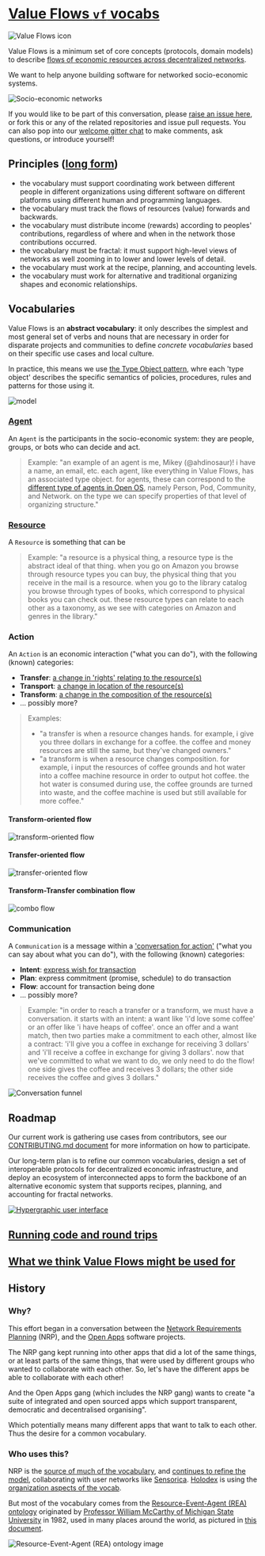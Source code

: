 # [Value Flows `vf` vocabs](https://github.com/valueflows/valueflows)

![Value Flows icon](https://rawgit.com/valueflows/valueflows/master/assets/icon-0.svg)

Value Flows is a minimum set of core concepts (protocols, domain models) to describe [flows of economic resources across decentralized networks](https://github.com/valnet/valuenetwork/wiki/Everything-is-connected).

We want to help anyone building software for networked socio-economic systems.

![Socio-economic networks](https://cloud.githubusercontent.com/assets/5436686/10516016/81681ef6-7356-11e5-82a3-aa3937d282e8.jpg)

If you would like to be part of this conversation, please [raise an issue here](https://github.com/valueflows/valueflows/issues), or fork this or any of the related repositories and issue pull requests.  You can also pop into our [welcome gitter chat](https://gitter.im/valueflows/welcome) to make comments, ask questions, or introduce yourself!

## Principles ([long form](https://github.com/valueflows/valueflows/wiki/Principles-for-this-vocabulary))

- the vocabulary must support coordinating work between different people in different organizations using different software on different platforms using different human and programming languages.
- the vocabulary must track the flows of resources (value) forwards and backwards.
- the vocabulary must distribute income (rewards) according to peoples' contributions, regardless of where and when in the network those contributions occurred.
- the vocabulary must be fractal: it must support high-level views of networks as well zooming in to lower and lower levels of detail.
- the vocabulary must work at the recipe, planning, and accounting levels.
- the vocabulary must work for alternative and traditional organizing shapes and economic relationships.

## Vocabularies

Value Flows is an **abstract vocabulary**: it only describes the simplest and most general set of verbs and nouns that are necessary in order for disparate projects and communities to define *concrete vocabularies* based on their specific use cases and local culture.

In practice, this means we use [the Type Object pattern](http://www.cs.ox.ac.uk/jeremy.gibbons/dpa/typeobject.pdf), whre each 'type object' describes the specific semantics of policies, procedures, rules and patterns for those using it.

![model](https://docs.google.com/drawings/d/1ZmlgstkpoOeUrdeCkWn7PziXC8iqS3eh9281bjTyxX4/pub?w=960&h=720)

### [Agent](https://github.com/valueflows/agent)

An `Agent` is the participants in the socio-economic system: they are people, groups, or bots who can decide and act.

> Example: "an example of an agent is me, Mikey (@ahdinosaur)! i have a name, an email, etc. each agent, like everything in Value Flows, has an associated type object. for agents, these can correspond to the [different type of agents in Open OS](https://enspiral.gitbooks.io/open-os/content/en/levels_of_organising.html), namely Person, Pod, Community, and Network. on the type we can specify properties of that level of organizing structure."

### [Resource](https://github.com/valueflows/resource)

A `Resource` is something that can be 

> Example: "a resource is a physical thing, a resource type is the abstract ideal of that thing. when you go on Amazon you browse through resource types you can buy, the physical thing that you receive in the mail is a resource. when you go to the library catalog you browse through types of books, which correspond to physical books you can check out. these resource types can relate to each other as a taxonomy, as we see with categories on Amazon and genres in the library."

### Action

An `Action` is an economic interaction ("what you can do"), with the following (known) categories:

- **Transfer**: [a change in 'rights' relating to the resource(s)](https://github.com/valueflows/exchange/issues/12#issuecomment-160162115)
- **Transport**: [a change in location of the resource(s)](https://github.com/valueflows/exchange/issues/12#issuecomment-160174390)
- **Transform**: [a change in the composition of the resource(s)](https://github.com/valueflows/process)
- ... possibly more?

> Examples:
>
> - "a transfer is when a resource changes hands. for example, i give you three dollars in exchange for a coffee. the coffee and money resources are still the same, but they've changed owners."
> - "a transform is when a resource changes composition. for example, i input the resources of coffee grounds and hot water into a coffee machine resource in order to output hot coffee. the hot water is consumed during use, the coffee grounds are turned into waste, and the coffee machine is used but still available for more coffee."

#### Transform-oriented flow

![transform-oriented flow](https://i.imgur.com/74gIY5C.png)

#### Transfer-oriented flow

![transfer-oriented flow](https://docs.google.com/drawings/d/1og6iUscoFmzHm2zkfhwSU3lp6zHPX2j3BfvTmyfGmww/pub?w=720&h=330)

#### Transform-Transfer combination flow

![combo flow](https://docs.google.com/drawings/d/1Sm389PH04BS_gvrvPD7_idGf-EdZmD2mhRiNl3V26a8/pub?w=746&h=674)

### Communication

A `Communication` is a message within a ['conversation for action'](http://conversationsforaction.com/cfa-playground) ("what you can say about what you can do"), with the following (known) categories:

- **Intent**: [express wish for transaction](https://github.com/valueflows/intent)
- **Plan**: express commitment (promise, schedule) to do transaction
- **Flow**: account for transaction being done
- ... possibly more?

> Example: "in order to reach a transfer or a transform, we must have a conversation. it starts with an intent: a want like 'i'd love some coffee' or an offer like 'i have heaps of coffee'. once an offer and a want match, then two parties make a commitment to each other, almost like a contract: 'i'll give you a coffee in exchange for receiving 3 dollars' and 'i'll receive a coffee in exchange for giving 3 dollars'. now that we've committed to what we want to do, we only need to do the flow! one side gives the coffee and receives 3 dollars; the other side receives the coffee and gives 3 dollars."

![Conversation funnel](https://cloud.githubusercontent.com/assets/117439/11401215/144641f6-9357-11e5-8ddd-f01f5bcf4012.png)

## Roadmap

Our current work is gathering use cases from contributors, see our [CONTRIBUTING.md document](./CONTRIBUTING.md) for more information on how to participate.

Our long-term plan is to refine our common vocabularies, design a set of interoperable protocols for decentralized economic infrastructure, and deploy an ecosystem of interconnected apps to form the backbone of an alternative economic system that supports recipes, planning, and accounting for fractal networks.

[![Hypergraphic user interface](https://cloud.githubusercontent.com/assets/719605/10327163/b9f1c74c-6d00-11e5-943c-179e4025b1e9.png)](https://docs.google.com/drawings/d/14Ochj955jSTm2Upoa5VK6YfWkSlFGVWIEBdJ1WSJuxE/edit)

## [Running code and round trips](https://github.com/valueflows/valueflows/wiki/Running-code-and-round-trips)

## [What we think Value Flows might be used for](https://github.com/valueflows/valueflows/wiki/What-we-think-Value-Flows-might-be-used-for)

## History

### Why?

This effort began in a conversation between the [Network Requirements Planning](https://github.com/valnet/valuenetwork) (NRP), and the [Open Apps](https://github.com/open-app/core) software projects. 

The NRP gang kept running into other apps that did a lot of the same things, or at least parts of the same things, that were used by different groups who wanted to collaborate with each other. So, let's have the different apps be able to collaborate with each other!

And the Open Apps gang (which includes the NRP gang) wants to create "a suite of integrated and open sourced apps which support transparent, democratic and decentralised organising".

Which potentially means many different apps that want to talk to each other. Thus the desire for a common vocabulary.

### Who uses this?

NRP is the [source of much of the vocabulary](https://github.com/valnet/valuenetwork/wiki/Core), and [continues to refine the model](https://github.com/valnet/valuenetwork/blob/master/docs/core_model.txt), collaborating with user networks like [Sensorica](http://nrp.sensorica.co). [Holodex](https://github.com/open-app/holodex) is using the [organization aspects of the vocab](https://github.com/valueflows/agent).

But most of the vocabulary comes from the [Resource-Event-Agent (REA) ontology](http://en.wikipedia.org/wiki/Resources,_events,_agents_(accounting_model)) originated by [Professor William McCarthy of Michigan State University](https://www.msu.edu/~mccarth4/) in 1982, used in many places around the world, as pictured in [this document](http://www.msu.edu/user/mccarth4/Alabama.doc).

![Resource-Event-Agent (REA) ontology image](https://raw.github.com/valnet/valuenetwork/master/valuenetwork/site_media/media/photos/REA_event.png)
